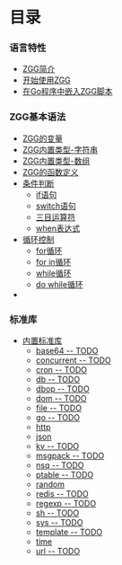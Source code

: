 # 目录


### 语言特性

* [ZGG简介](README.md)
* [开始使用ZGG](chapter01-general/getstarted.md)
* [在Go程序中嵌入ZGG脚本](chapter01-general/use_in_go.md)

### ZGG基本语法

* [ZGG的变量](chapter02-syntax/variables.md)
* [ZGG内置类型-字符串](chapter02-syntax/type_str.md)
* [ZGG内置类型-数组](chapter02-syntax/type_array.md)
* [ZGG的函数定义]()
* [条件判断]()
  * [if语句]()
  * [switch语句]()
  * [三目运算符]()
  * [when表达式](chapter02-syntax/condition_whenexpr.md)
* [循环控制]()
  * [for循环]()
  * [for in循环]()
  * [while循环]()
  * [do while循环]()
* 
### 标准库

* [内置标准库](chapter03-libraries/builtins.md)
  * [base64 -- TODO]()
  * [concurrent -- TODO]()
  * [cron -- TODO]()
  * [db -- TODO]()
  * [dbop -- TODO]()
  * [dom -- TODO]()
  * [file -- TODO]()
  * [go -- TODO]()
  * [http](chapter03-libraries/builtins_http.md)
  * [json](chapter03-libraries/builtins_json.md)
  * [kv -- TODO]()
  * [msgpack -- TODO]()
  * [nsq -- TODO]()
  * [ptable -- TODO]()
  * [random](chapter03-libraries/builtins_random.md)
  * [redis -- TODO]()
  * [regexp -- TODO]()
  * [sh -- TODO]()
  * [sys -- TODO]()
  * [template -- TODO]()
  * [time](chapter03-libraries/builtins_time.md)
  * [url -- TODO]()
